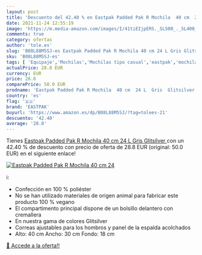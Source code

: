```yaml
---
layout: post
title: 'Descuento del 42.40 % en Eastpak Padded Pak R Mochila  40 cm  24 '
date: 2021-11-24 12:55:19
image: 'https://m.media-amazon.com/images/I/41tiEIjpERS._SL500_._SL400_.jpg'
comments: true
category: ofertas
author: 'tole.es'
slug: 'B08L88M5SJ-es Eastpak Padded Pak R Mochila 40 cm 24 L Gris Glitsilver'
sku: 'B08L88M5SJ-es'
tags: [ 'Equipaje','Mochilas','Mochilas tipo casual','eastpak','mochila', ]
actualPrice: 28.8 EUR
currency: EUR
price: 28.8
comparePrice: 50.0 EUR
prodname: 'Eastpak Padded Pak R Mochila  40 cm  24 L  Gris  Glitsilver '
country: 'es'
flag: '🇪🇸'
brand: 'EASTPAK'
buyurl: 'https://www.amazon.es/dp/B08L88M5SJ/?tag=tolees-21'
descuento: '42.40'
average: '28.8'
---
```


Tienes [Eastpak Padded Pak R Mochila  40 cm  24 L  Gris  Glitsilver ](https://www.amazon.es/dp/B08L88M5SJ/?tag=tolees-21) con un 42.40 % de descuento con precio de oferta de 28.8 EUR (original: 50.0 EUR) en el siguiente enlace!

[![Eastpak Padded Pak R Mochila  40 cm  24 ](https://m.media-amazon.com/images/I/41tiEIjpERS._SL500_._SL400_.jpg)](https://www.amazon.es/dp/B08L88M5SJ/?tag=tolees-21)

ℹ️:

- Confección en 100 % poliéster
- No se han utilizado materiales de origen animal para fabricar este producto 100 % vegano
- El compartimento principal dispone de un bolsillo delantero con cremallera
- En nuestra gama de colores Glitsilver
- Correas ajustables para los hombros y panel de la espalda acolchados
- Alto: 40 cm Ancho: 30 cm Fondo: 18 cm

[🛒 Accede a la oferta!!](https://www.amazon.es/dp/B08L88M5SJ/?tag=tolees-21)
